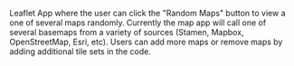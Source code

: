 Leaflet App where the user can click the "Random Maps" button to view a one of several maps randomly.  Currently the map app
will call one of several basemaps from a variety of sources (Stamen, Mapbox, OpenStreetMap, Esri, etc). Users can add more maps or
remove maps by adding additional tile sets in the code.



